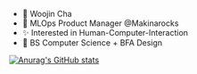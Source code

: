 - 👋 Woojin Cha
- 👀 MLOps Product Manager @Makinarocks
- ✨ Interested in Human-Computer-Interaction
- 🗽 BS Computer Science + BFA Design
<!-- - 📫 How to reach me ... -->

[![Anurag's GitHub stats](https://github-readme-stats.vercel.app/api?username=Xena123kiki)](https://github.com/anuraghazra/github-readme-stats)

<!---
Xena123kiki/Xena123kiki is a ✨ special ✨ repository because its `README.md` (this file) appears on your GitHub profile.
You can click the Preview link to take a look at your changes.
--->

